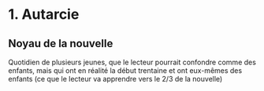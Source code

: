 # 1. Autarcie

## Noyau de la nouvelle

Quotidien de plusieurs jeunes, que le lecteur pourrait confondre comme des enfants, mais qui ont en réalité la début trentaine et ont eux-mêmes des enfants (ce que le lecteur va apprendre vers le 2/3 de la nouvelle)
